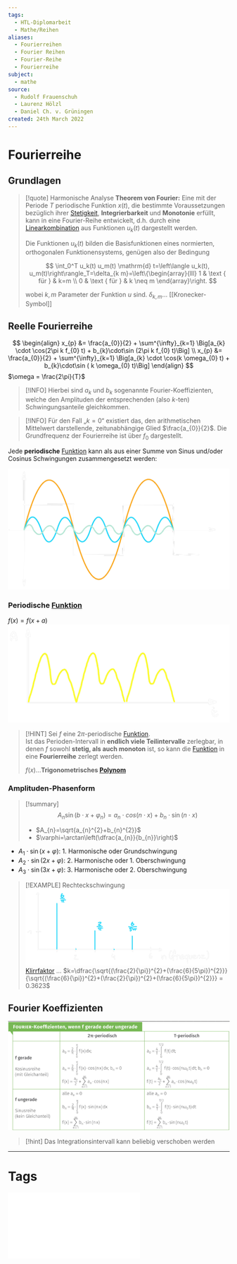 ```yaml
---
tags:
  - HTL-Diplomarbeit
  - Mathe/Reihen
aliases:
  - Fourierreihen
  - Fourier Reihen
  - Fourier-Reihe
  - Fourierreihe
subject:
  - mathe
source:
  - Rudolf Frauenschuh
  - Laurenz Hölzl
  - Daniel Ch. v. Grüningen
created: 24th March 2022
---
```


# Fourierreihe

## Grundlagen

> [!quote] Harmonische Analyse
> **Theorem von Fourier:**
> Eine mit der Periode $T$ periodische Funktion $x(t)$, die bestimmte Voraussetzungen bezüglich ihrer [Stetigkeit](../Analysis/Stetigkeit.md), **Integrierbarkeit** und **Monotonie** erfüllt, kann in eine Fourier-Reihe entwickelt, d.h. durch eine [Linearkombination](Linearkombination.md) aus Funktionen $u_k(t)$ dargestellt werden.
> 
> Die Funktionen $u_k(t)$ bilden die Basisfunktionen eines normierten, orthogonalen Funktionensystems, genügen also der Bedingung
> 
> $$
> \int_0^T u_k(t) u_m(t) \mathrm{d} t=\left\langle u_k(t), u_m(t)\right\rangle_T=\delta_{k m}=\left\{\begin{array}{lll}
> 1 & \text { für } & k=m \\
> 0 & \text { für } & k \neq m
> \end{array}\right.
> $$
> 
> wobei $k, m$ Parameter der Funktion $u$ sind.
> $\delta_{k,m}\dots$ [[Kronecker-Symbol]]


## Reelle Fourierreihe

$$
\begin{align}
x_{p} &= \frac{a_{0}}{2} + \sum^{\infty}_{k=1} \Big[a_{k} \cdot \cos(2\pi k f_{0} t) + b_{k}\cdot\sin (2\pi k f_{0} t)\Big] \\
x_{p} &= \frac{a_{0}}{2} + \sum^{\infty}_{k=1} \Big[a_{k} \cdot \cos(k \omega_{0} t) + b_{k}\cdot\sin ( k \omega_{0} t)\Big]
\end{align}
$$ 
$\omega = \frac{2\pi}{T}$

> [!INFO] Hierbei sind $a_{k}$ und $b_{k}$ sogenannte Fourier-Koeffizienten, welche den Amplituden der entsprechenden (also $k$-ten) Schwingungsanteile gleichkommen.

> [!INFO] Für den Fall „$k=0$“ existiert das, den arithmetischen Mittelwert darstellende, zeitunabhängige Glied $\frac{a_{0}}{2}$. Die Grundfrequenz der Fourierreihe ist über $f_{0}$ dargestellt.

Jede **periodische** [Funktion](Abbild.md) kann als aus einer Summe von Sinus und/oder Cosinus Schwingungen zusammengesetzt werden:

![invert_light|400](../assets/Fourreihe_zerlegung.png)

### Periodische [Funktion](Abbild.md)

$f(x)=f(x+a)$  
![invert_light|400](../assets/fourReihe.png)

> [!HINT] Sei $f$ eine $2\pi$-periodische [Funktion](Abbild.md).  
> Ist das Perioden-Intervall in **endlich viele Teilintervalle** zerlegbar, in denen $f$ sowohl **stetig, als auch monoton** ist, so kann die [Funktion](Abbild.md) in eine **Fourierreihe** zerlegt werden.
> 
> $f(x)\dots$**Trigonometrisches [Polynom](Polynom.md)**

### Amplituden-Phasenform

> [!summary] $$A_{n}\sin(b\cdot x+\varphi_{n})=a_{n}\cdot cos(n \cdot x)+b_{n} \cdot\sin(n\cdot x)$$
>
> - $A_{n}=\sqrt{a_{n}^{2}+b_{n}^{2}}$
> - $\varphi=\arctan\left(\dfrac{a_{n}}{b_{n}}\right)$

- $A_{1}\cdot\sin(x+\varphi)$: 1. Harmonische oder Grundschwingung
- $A_{2}\cdot\sin(2x+\varphi)$: 2. Harmonische oder 1. Oberschwingung
- $A_{3}\cdot\sin(3x+\varphi)$: 3. Harmonische oder 2. Oberschwingung

>[!EXAMPLE] Rechteckschwingung  
> ![Fourreihe_k](../assets/Fourreihe_k.png)  
> [Klirrfaktor](../../Hardwareentwicklung/Klirrfaktor.md) … $k=\dfrac{\sqrt{(\frac{2}{\pi})^{2}+(\frac{6}{5\pi})^{2}}}{\sqrt{(\frac{6}{\pi})^{2}+(\frac{2}{\pi})^{2}+(\frac{6}{5\pi})^{2}}} = 0.3623$

## Fourier Koeffizienten

![Pasted image 20230120081647](../assets/Pasted%20image%2020230120081647.png)

> [!hint] Das Integrationsintervall kann beliebig verschoben werden

---

# Tags

![Fourierreihe](../assets/pdf/Fourierreihe.pdf)
